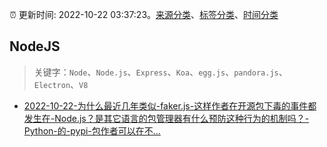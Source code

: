 :alarm_clock: 更新时间: 2022-10-22 03:37:23。[来源分类](../README.md)、[标签分类](../TAGS.md)、[时间分类](../TIMELINE.md)

## NodeJS


> 关键字：`Node`、`Node.js`、`Express`、`Koa`、`egg.js`、`pandora.js`、`Electron`、`V8`



- [2022-10-22-为什么最近几年类似-faker.js-这样作者在开源包下毒的事件都发生在-Node.js？是其它语言的包管理器有什么预防这种行为的机制吗？-Python-的-pypi-包作者可以在不...](https://www.v2ex.com/t/888905) 